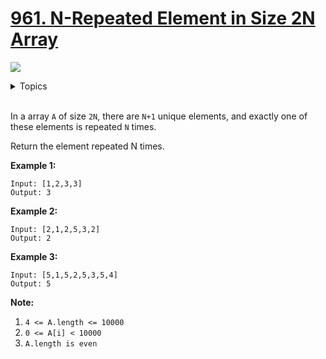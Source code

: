 # [961. N-Repeated Element in Size 2N Array](https://leetcode-cn.com/problems/n-repeated-element-in-size-2n-array/submissions/)

![](https://img.shields.io/badge/Difficulty-Easy-green.svg)

<details>
<summary>Topics</summary>

* [`Hash Table`](https://leetcode.com/tag/hash-table/)

</details>
<br />

In a array `A` of size `2N`, there are `N+1` unique elements, and exactly one of these elements is repeated `N` times.

Return the element repeated N times.

**Example 1:**

```
Input: [1,2,3,3]
Output: 3
```

**Example 2:**

```
Input: [2,1,2,5,3,2]
Output: 2
```

**Example 3:**

```
Input: [5,1,5,2,5,3,5,4]
Output: 5
```

**Note:**

 1. `4 <= A.length <= 10000`
 2. `0 <= A[i] < 10000`
 3. `A.length is even`

